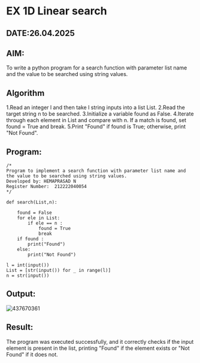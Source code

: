 # EX 1D Linear search
## DATE:26.04.2025
## AIM:
To write a python program for a search function with parameter list name and the value to be searched using string values.



## Algorithm
1.Read an integer l and then take l string inputs into a list List.
2.Read the target string n to be searched.
3.Initialize a variable found as False.
4.Iterate through each element in List and compare with n. If a match is found, set found = True and break.
5.Print "Found" if found is True; otherwise, print "Not Found".
## Program:
```
/*
Program to implement a search function with parameter list name and the value to be searched using string values.
Developed by: HEMAPRASAD N
Register Number:  212222040054
*/

def search(List,n):
    
    found = False
    for ele in List:
        if ele == n :
            found = True
            break
    if found :
        print("Found")
    else:
        print("Not Found")

l = int(input())
List = [str(input()) for _ in range(l)]
n = str(input())
```

## Output:
![437670361](https://github.com/user-attachments/assets/cf76a838-9c86-41f2-8716-2eb3fc39c10a)



## Result:
The program was executed successfully, and it correctly checks if the input element is present in the list, printing "Found" if the element exists or "Not Found" if it does not.
